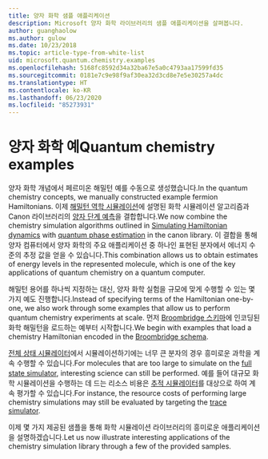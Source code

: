```yaml
---
title: 양자 화학 샘플 애플리케이션
description: Microsoft 양자 화학 라이브러리의 샘플 애플리케이션을 살펴봅니다.
author: guanghaolow
ms.author: gulow
ms.date: 10/23/2018
ms.topic: article-type-from-white-list
uid: microsoft.quantum.chemistry.examples
ms.openlocfilehash: 5168fc8592d34a32ba67e5a0c4793aa17599fd35
ms.sourcegitcommit: 0181e7c9e98f9af30ea32d3cd8e7e5e30257a4dc
ms.translationtype: HT
ms.contentlocale: ko-KR
ms.lasthandoff: 06/23/2020
ms.locfileid: "85273931"
---
```

# <a name="quantum-chemistry-examples"></a><span data-ttu-id="e0780-103">양자 화학 예</span><span class="sxs-lookup"><span data-stu-id="e0780-103">Quantum chemistry examples</span></span>

<span data-ttu-id="e0780-104">양자 화학 개념에서 페르미온 해밀턴 예를 수동으로 생성했습니다.</span><span class="sxs-lookup"><span data-stu-id="e0780-104">In the quantum chemistry concepts, we manually constructed example fermion Hamiltonians.</span></span> <span data-ttu-id="e0780-105">이제 [해밀턴 역학 시뮬레이션](xref:microsoft.quantum.libraries.standard.algorithms)에 설명된 화학 시뮬레이션 알고리즘과 Canon 라이브러리의 [양자 단계 예측](xref:microsoft.quantum.libraries.characterization)을 결합합니다.</span><span class="sxs-lookup"><span data-stu-id="e0780-105">We now combine the chemistry simulation algorithms outlined in [Simulating Hamiltonian dynamics](xref:microsoft.quantum.libraries.standard.algorithms) with [quantum phase estimation](xref:microsoft.quantum.libraries.characterization) in the canon library.</span></span> <span data-ttu-id="e0780-106">이 결합을 통해 양자 컴퓨터에서 양자 화학의 주요 애플리케이션 중 하나인 표현된 분자에서 에너지 수준의 추정 값을 얻을 수 있습니다.</span><span class="sxs-lookup"><span data-stu-id="e0780-106">This combination allows us to obtain  estimates of energy levels in the represented molecule, which is one of the key applications of quantum chemistry on a quantum computer.</span></span> 

<span data-ttu-id="e0780-107">해밀턴 용어를 하나씩 지정하는 대신, 양자 화학 실험을 규모에 맞게 수행할 수 있는 몇 가지 예도 진행합니다.</span><span class="sxs-lookup"><span data-stu-id="e0780-107">Instead of specifying terms of the Hamiltonian one-by-one, we also work through some examples that allow us to perform quantum chemistry experiments at scale.</span></span> <span data-ttu-id="e0780-108">먼저 [Broombridge 스키마](xref:microsoft.quantum.libraries.chemistry.schema.broombridge)에 인코딩된 화학 해밀턴을 로드하는 예부터 시작합니다.</span><span class="sxs-lookup"><span data-stu-id="e0780-108">We begin with examples that load a chemistry Hamiltonian encoded in the [Broombridge schema](xref:microsoft.quantum.libraries.chemistry.schema.broombridge).</span></span>

<span data-ttu-id="e0780-109">[전체 상태 시뮬레이터](xref:microsoft.quantum.machines.full-state-simulator)에서 시뮬레이션하기에는 너무 큰 분자의 경우 흥미로운 과학을 계속 수행할 수 있습니다.</span><span class="sxs-lookup"><span data-stu-id="e0780-109">For molecules that are too large to simulate on the [full state simulator](xref:microsoft.quantum.machines.full-state-simulator), interesting science can still be performed.</span></span> <span data-ttu-id="e0780-110">예를 들어 대규모 화학 시뮬레이션을 수행하는 데 드는 리소스 비용은 [추적 시뮬레이터](xref:microsoft.quantum.machines.qc-trace-simulator.intro)를 대상으로 하여 계속 평가할 수 있습니다.</span><span class="sxs-lookup"><span data-stu-id="e0780-110">For instance, the resource costs of performing large chemistry simulations may still be evaluated by targeting the [trace simulator](xref:microsoft.quantum.machines.qc-trace-simulator.intro).</span></span>

<span data-ttu-id="e0780-111">이제 몇 가지 제공된 샘플을 통해 화학 시뮬레이션 라이브러리의 흥미로운 애플리케이션을 설명하겠습니다.</span><span class="sxs-lookup"><span data-stu-id="e0780-111">Let us now illustrate interesting applications of the chemistry simulation library through a few of the provided samples.</span></span>
